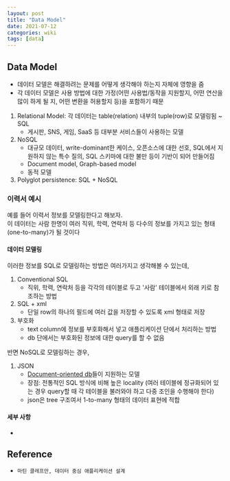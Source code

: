 ```yaml
---
layout: post
title: "Data Model"
date: 2021-07-12
categories: wiki
tags: [data]
---
```


## Data Model

- 데이터 모델은 해결하려는 문제를 어떻게 생각해야 하는지 자체에 영향을 줌
- 각 데이터 모델은 사용 방법에 대한 가정(어떤 사용법/동작을 지원할지, 어떤 연산을 많이 하게 될 지, 어떤 변환을 허용할지 등)을 포함하기 때문

1. Relational Model: 각 데이터는 table(relation) 내부의 tuple(row)로 모델링됨 ~ SQL
   - 게시판, SNS, 게임, SaaS 등 대부분 서비스들이 사용하는 모델
2. NoSQL
   - 대규모 데이터, write-dominant한 케이스, 오픈소스에 대한 선호, SQL에서 지원하지 않는 특수 질의, SQL 스키마에 대한 불만 등이 기반이 되어 만들어짐
   - Document model, Graph-based model
   - 동적 모델
3. Polyglot persistence: SQL + NoSQL

### 이력서 예시

예를 들어 이력서 정보를 모델링한다고 해보자.  
이 데이터는 사람 한명이 여러 직위, 학력, 연락처 등 다수의 정보를 가지고 있는 형태(one-to-many)가 될 것이다

#### 데이터 모델링

이러한 정보를 SQL로 모델링하는 방법은 여러가지고 생각해볼 수 있는데,

  1. Conventional SQL
     - 직위, 학력, 연락처 등을 각각의 테이블로 두고 '사람' 테이블에서 외래 키로 참조하는 방법
  2. SQL + xml
     - 단일 row의 하나의 필드에 여러 값을 저장할 수 있도록 xml 형태로 저장
  3. 부호화
     - text column에 정보를 부호화해서 넣고 애플리케이션 단에서 처리하는 방법
     - db 단에서는 부호화된 정보에 대한 query를 할 수 없음

반면 NoSQL로 모델링하는 경우,

  1. JSON
     - [Document-oriented db](document-oriented-data-model.MD)들이 지원하는 모델
     - 장점: 전통적인 SQL 방식에 비해 높은 locality (여러 테이블에 정규화되어 있는 경우 query할 때 각 테이블을 불러와야 하고 다중 조인을 수행해야 한다)
     - json은 tree 구조여서 1-to-many 형태의 데이터 표현에 적합

#### 세부 사항

- 

## Reference

- `마틴 클레프만, 데이터 중심 애플리케이션 설계`